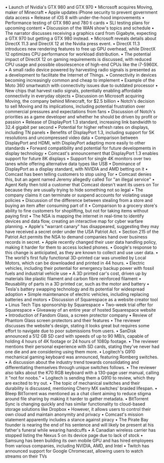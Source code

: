 • Launch of Nvidia's GTX 980 and GTX 970
• Microsoft acquires Moving, maker of Minecraft
• Apple updates iPhone security to prevent government data access
• Release of iOS 8 with under-the-hood improvements
• Performance testing of GTX 980 and 780 ti cards
• SLI testing plans for upcoming content
• Discussion of the WAN show's topics and schedule
• The narrator discusses receiving a graphics card from Gigabyte, expecting a GTX 970 but getting a GTX 980 instead.
• Microsoft reveals details about DirectX 11.3 and DirectX 12 at the Nvidia press event.
• DirectX 11.3 introduces new rendering features to free up GPU overhead, while DirectX 12 optimizes CPU performance for workload distribution.
• The potential impact of DirectX 12 on gaming requirements is discussed, with reduced CPU usage and possible obsolescence of high-end CPUs like the i7-5960X.
• A small radio device powered by harvesting radio signals is presented as a development to facilitate the Internet of Things.
• Connectivity in devices becoming increasingly common and cheap to implement
• Example of the Moto 360 smartwatch with connectivity issues due to outdated processor
• New chips that harvest radio signals, potentially enabling affordable connectivity in everyday objects
• Discussion on Microsoft acquiring Moving, the company behind Minecraft, for $2.5 billion
• Notch's decision to sell Moving and its implications, including potential frustration over commercial pressures and expectations from fans
• Discussion of Notch's priorities as a game developer and whether he should be driven by profit or passion
• Release of DisplayPort 1.3 standard, increasing link bandwidth to 32.4 gigabit per second
• Potential for higher refresh rates on displays, including TN panels
• Benefits of DisplayPort 1.3, including support for 5K resolutions and uncompressed video data
• Comparison between DisplayPort and HDMI, with DisplayPort adapting more easily to other standards
• Forward compatibility and potential for future developments in display technology
• Comcast's announcement that DisplayPort 1.3 enables support for future 8K displays
• Support for single 4K monitors over two lanes while offering alternative data types like USB
• Dominance of DisplayPort as a display standard, with NVIDIA and AMD betting on it
• Comcast has been telling customers to stop using Tor
• Comcast denies this, but an agent named Jeremy allegedly called Tor "an illegal service"
• Agent Kelly then told a customer that Comcast doesn't want its users on Tor because they are usually trying to hide something not so legal
• The company claims it can terminate or suspend accounts for violating usage policies
• Discussion of the difference between stealing from a store and buying an item after consuming part of it
• Comparison to a grocery store's ability to fine customers for shoplifting, but not for taking items without paying first
• The NSA is mapping the internet in real-time to identify devices and data flow, creating an interactive map for cyber warfare planning.
• Apple's "warrant canary" has disappeared, suggesting they may have received a secret order under the USA Patriot Act.
• Section 215 of the Patriot Act permits the NSA to demand companies hand over business records in secret.
• Apple recently changed their user data handling policy, making it harder for them to access locked phones.
• Google's response to this change is anticipated, as they are known to collect and use user data.
• The world's first fully functional 3D-printed car was unveiled by Local Motors, which can be downloaded and printed in 44 hours.
• Electric vehicles, including their potential for emergency backup power with fossil fuels and industrial vehicle use
• A 3D printed car's cost, driven up by materials like plastic filament and carbon fibre reinforced filament
• Reusability of parts in a 3D printed car, such as the motor and battery
• Tesla's battery swapping technology and its potential for widespread adoption
• Simple maintenance of electric vehicles, including replacing batteries and motors
• Discussion of Squarespace as a website creator tool
• Linus Tech Tips sponsorship by Squarespace
• Two-week trial offer for Squarespace
• Giveaway of an entire year of hosted Squarespace website
• Introduction of Fandom Glass, a screen protector company
• Review of Phantom Glass screen protectors and their features
• The reviewer discusses the website's design, stating it looks great but requires some effort to navigate due to poor submissions from users.
• SanDisk announced a 512 GB SD card with speeds of up to 90 MB/s, capable of holding 4 hours of 4K footage or 24 hours of 1080p footage.
• The reviewer mentions their personal experience with SD cards, stating they've never had one die and are considering using them more.
• Logitech's G910 mechanical gaming keyboard was announced, featuring Romberg switches.
• A discussion about the industry trend towards consolidating and differentiating themselves through unique switches follows.
• The reviewer also talks about the K70 RGB keyboard with a 130-page user manual, calling it "not for noobs."
• Logitech is sending them a G910 to review, which they are excited to try out.
• The topic of mechanical switches and their durability is discussed, mentioning Cherry MX switches' braided lifespan.
• Bleep BitTorrent was mentioned as a chat client aiming to reduce stigma around file sharing by making it harder to gather metadata.
• BitTorrent Sync is changing quickly and has similar functionality to cloud-based storage solutions like Dropbox
• However, it allows users to control their own cloud and maintain anonymity and privacy
• Comcast's mission statement apparently includes a stance against piracy
• The Pirate Bay founder is nearing the end of his sentence and will likely be present at his father's funeral while wearing handcuffs
• A Canadian wireless carrier has stopped listing the Nexus 5 on its device page due to lack of stock
• Samsung has been building its own mobile GPU and has hired employees from various companies, including NVIDIA, AMD, and Intel
• Twitch has announced support for Google Chromecast, allowing users to watch streams on their TVs